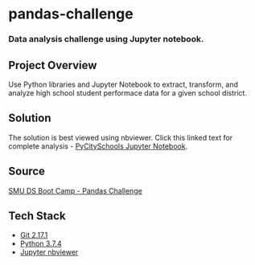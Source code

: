 # pandas-challenge
### Data analysis challenge using Jupyter notebook.

## Project Overview
Use Python libraries and Jupyter Notebook to extract, transform, and analyze high school student performace data for a given school district.

## Solution
The solution is best viewed using nbviewer. Click this linked text for complete analysis - [PyCitySchools Jupyter Notebook](https://nbviewer.jupyter.org/github/kirpatrick/pandas-challenge/blob/master/PyCitySchools/PyCitySchools_starter.ipynb).

## Source
[SMU DS Boot Camp - Pandas Challenge](https://smu.bootcampcontent.com/SMU-Coding-Bootcamp/SMU-DAL-DATA-PT-11-2019-U-C/tree/master/02-Homework/04-Pandas/Instructions)

## Tech Stack
- [Git 2.17.1](https://git-scm.com/downloads)
- [Python 3.7.4](https://www.anaconda.com/distribution/)
- [Jupyter nbviewer](https://nbviewer.jupyter.org/)